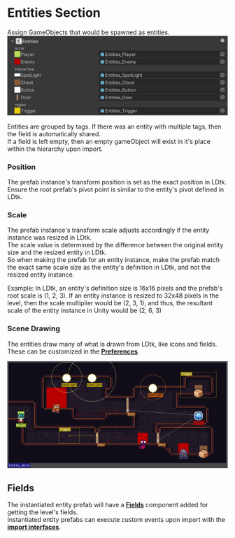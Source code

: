 # Entities Section

Assign GameObjects that would be spawned as entities.  
![Section](../../images/img_Unity_Section_Entities.png)

Entities are grouped by tags. If there was an entity with multiple tags, then the field is automatically shared.  
If a field is left empty, then an empty gameObject will exist in it's place within the hierarchy upon import.

### Position
The prefab instance's transform position is set as the exact position in LDtk.  
Ensure the root prefab's pivot point is similar to the entity's pivot defined in LDtk.

### Scale
The prefab instance's transform scale adjusts accordingly if the entity instance was resized in LDtk.  
The scale value is determined by the difference between the original entity size and the resized entity in LDtk.  
So when making the prefab for an entity instance, make the prefab match the exact same scale size as the entity's definition in LDtk, and not the resized entity instance.  

Example: In LDtk, an entity's definition size is 16x16 pixels and the prefab's root scale is (1, 2, 3). 
If an entity instance is resized to 32x48 pixels in the level, then the scale multiplier would be (2, 3, 1), and thus, the resultant scale of the entity instance in Unity would be (2, 6, 3)

### Scene Drawing
The entities draw many of what is drawn from LDtk, like icons and fields.  
These can be customized in the [**Preferences**](../Topics/topic_Preferences.md).

![Section](../../images/img_Unity_SceneDrawers.png)

## Fields
The instantiated entity prefab will have a [**Fields**](../Topics/topic_Fields.md) component added for getting the level's fields.  
Instantiated entity prefabs can execute custom events upon import with the [**import interfaces**](../Topics/topic_CustomImporting.md).